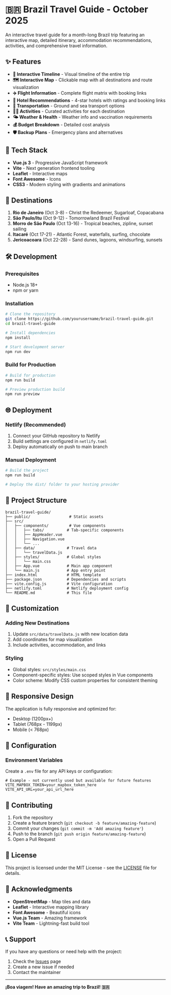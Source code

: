 # 🇧🇷 Brazil Travel Guide - October 2025

An interactive travel guide for a month-long Brazil trip featuring an interactive map, detailed itinerary, accommodation recommendations, activities, and comprehensive travel information.

## ✨ Features

- **📅 Interactive Timeline** - Visual timeline of the entire trip
- **🗺️ Interactive Map** - Clickable map with all destinations and route visualization
- **✈️ Flight Information** - Complete flight matrix with booking links
- **🏨 Hotel Recommendations** - 4-star hotels with ratings and booking links
- **🚌 Transportation** - Ground and sea transport options
- **🏃‍♂️ Activities** - Curated activities for each destination
- **🌤️ Weather & Health** - Weather info and vaccination requirements
- **💰 Budget Breakdown** - Detailed cost analysis
- **🛡️ Backup Plans** - Emergency plans and alternatives

## 🚀 Tech Stack

- **Vue.js 3** - Progressive JavaScript framework
- **Vite** - Next generation frontend tooling
- **Leaflet** - Interactive maps
- **Font Awesome** - Icons
- **CSS3** - Modern styling with gradients and animations

## 📱 Destinations

1. **Rio de Janeiro** (Oct 3-8) - Christ the Redeemer, Sugarloaf, Copacabana
2. **São Paulo/Itu** (Oct 9-12) - Tomorrowland Brazil Festival
3. **Morro de São Paulo** (Oct 13-16) - Tropical beaches, zipline, sunset sailing
4. **Itacaré** (Oct 17-21) - Atlantic Forest, waterfalls, surfing, chocolate
5. **Jericoacoara** (Oct 22-28) - Sand dunes, lagoons, windsurfing, sunsets

## 🛠️ Development

### Prerequisites

- Node.js 18+ 
- npm or yarn

### Installation

```bash
# Clone the repository
git clone https://github.com/yourusername/brazil-travel-guide.git
cd brazil-travel-guide

# Install dependencies
npm install

# Start development server
npm run dev
```

### Build for Production

```bash
# Build for production
npm run build

# Preview production build
npm run preview
```

## 🌐 Deployment

### Netlify (Recommended)

1. Connect your GitHub repository to Netlify
2. Build settings are configured in `netlify.toml`
3. Deploy automatically on push to main branch

### Manual Deployment

```bash
# Build the project
npm run build

# Deploy the dist/ folder to your hosting provider
```

## 📁 Project Structure

```
brazil-travel-guide/
├── public/                 # Static assets
├── src/
│   ├── components/         # Vue components
│   │   ├── tabs/          # Tab-specific components
│   │   ├── AppHeader.vue
│   │   ├── Navigation.vue
│   │   └── ...
│   ├── data/              # Travel data
│   │   └── travelData.js
│   ├── styles/            # Global styles
│   │   └── main.css
│   ├── App.vue            # Main app component
│   └── main.js            # App entry point
├── index.html             # HTML template
├── package.json           # Dependencies and scripts
├── vite.config.js         # Vite configuration
├── netlify.toml           # Netlify deployment config
└── README.md              # This file
```

## 🎨 Customization

### Adding New Destinations

1. Update `src/data/travelData.js` with new location data
2. Add coordinates for map visualization
3. Include activities, accommodation, and links

### Styling

- Global styles: `src/styles/main.css`
- Component-specific styles: Use scoped styles in Vue components
- Color scheme: Modify CSS custom properties for consistent theming

## 📱 Responsive Design

The application is fully responsive and optimized for:
- Desktop (1200px+)
- Tablet (768px - 1199px)
- Mobile (< 768px)

## 🔧 Configuration

### Environment Variables

Create a `.env` file for any API keys or configuration:

```env
# Example - not currently used but available for future features
VITE_MAPBOX_TOKEN=your_mapbox_token_here
VITE_API_URL=your_api_url_here
```

## 🤝 Contributing

1. Fork the repository
2. Create a feature branch (`git checkout -b feature/amazing-feature`)
3. Commit your changes (`git commit -m 'Add amazing feature'`)
4. Push to the branch (`git push origin feature/amazing-feature`)
5. Open a Pull Request

## 📄 License

This project is licensed under the MIT License - see the [LICENSE](LICENSE) file for details.

## 🙏 Acknowledgments

- **OpenStreetMap** - Map tiles and data
- **Leaflet** - Interactive mapping library
- **Font Awesome** - Beautiful icons
- **Vue.js Team** - Amazing framework
- **Vite Team** - Lightning-fast build tool

## 📞 Support

If you have any questions or need help with the project:

1. Check the [Issues](https://github.com/yourusername/brazil-travel-guide/issues) page
2. Create a new issue if needed
3. Contact the maintainer

---

**¡Boa viagem! Have an amazing trip to Brazil! 🇧🇷** 